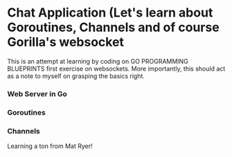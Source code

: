 # Chat Application (Let's learn about Goroutines, Channels and of course Gorilla's websocket

This is an attempt at learning by coding on GO PROGRAMMING BLUEPRINTS first exercise on websockets. More importantly, this should act as a note to myself on grasping the basics right.

### Web Server in Go

### Goroutines

### Channels

Learning a ton from Mat Ryer!

